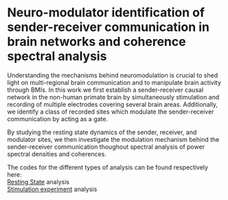 # Neuro-modulator identification of sender-receiver communication in brain networks and coherence spectral analysis


Understanding the mechanisms behind neuromodulation is crucial to shed light on multi-regional
brain communication and to manipulate brain activity through BMIs. In this work we first establish a sender-receiver causal network in the non-human primate brain by simultaneously stimulation and recording of multiple electrodes covering several brain areas. Additionally, we identify a class of recorded sites which modulate the sender-receiver communication by acting as a gate.

By studying the resting state dynamics of the sender, receiver, and modulator sites, we then investigate the modulation mechanism behind the sender-receiver communication thoughout spectral analysis of power spectral densities and coherences.

The codes for the different types of analysis can be found respectively here: </br>
<a href="https://github.com/gdelfe/Coherence-modulators-analysis/tree/master/Resting_State_codes">Resting State</a> analysis </br>
<a href="https://github.com/gdelfe/Coherence-modulators-analysis/tree/master/STIM_codes">Stimulation experiment</a> analysis </br>

